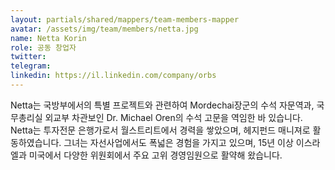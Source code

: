 ```yaml
---
layout: partials/shared/mappers/team-members-mapper
avatar: /assets/img/team/members/netta.jpg
name: Netta Korin
role: 공동 창업자
twitter:
telegram:
linkedin: https://il.linkedin.com/company/orbs
---
```


Netta는 국방부에서의 특별 프로젝트와 관련하여 Mordechai장군의 수석 자문역과, 국무총리실 외교부 차관보인 Dr. Michael Oren의 수석 고문을 역임한 바 있습니다.
Netta는 투자전문 은행가로서 월스트리트에서 경력을 쌓았으며, 헤지펀드 매니져로 활동하였습니다. 그녀는 자선사업에서도 폭넓은 경험을 가지고 있으며, 15년 이상 이스라엘과 미국에서 다양한 위원회에서 주요 고위 경영임원으로 활약해 왔습니다.

